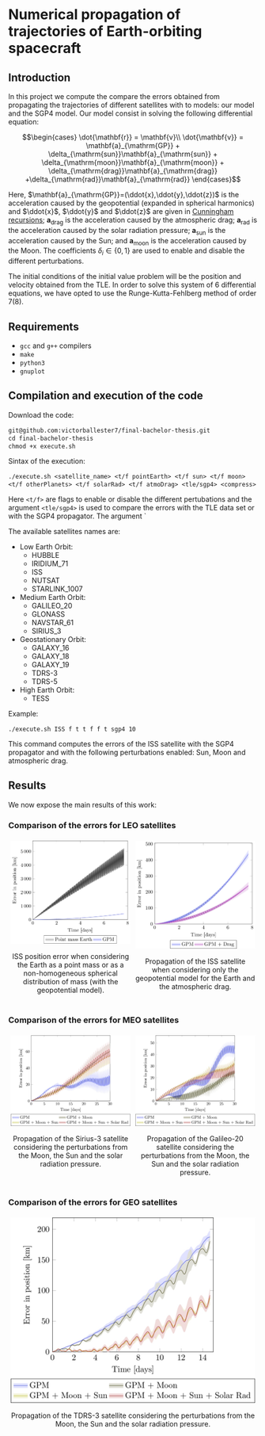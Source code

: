 # Numerical propagation of trajectories of Earth-orbiting spacecraft

## Introduction

In this project we compute the compare the errors obtained from propagating the trajectories of different satellites with to models: our model and the SGP4 model. Our model consist in solving the following differential equation:

```math
\begin{cases}
\dot{\mathbf{r}} = \mathbf{v}\\
\dot{\mathbf{v}} = \mathbf{a}_{\mathrm{GP}} + \delta_{\mathrm{sun}}\mathbf{a}_{\mathrm{sun}} + \delta_{\mathrm{moon}}\mathbf{a}_{\mathrm{moon}} + \delta_{\mathrm{drag}}\mathbf{a}_{\mathrm{drag}} +\delta_{\mathrm{rad}}\mathbf{a}_{\mathrm{rad}}
\end{cases}
```

Here, $`\mathbf{a}_{\mathrm{GP}}=(\ddot{x},\ddot{y},\ddot{z})`$ is the acceleration caused by the geopotential (expanded in spherical harmonics) and $\ddot{x}$, $\ddot{y}$ and $\ddot{z}$ are given in [Cunningham recursions](https://github.com/victorballester7/final-bachelor-thesis/blob/dc82b9a0204b01edc024837cc173b822f4e01464/docs/articles/cunningham1970.pdf); $`\mathbf{a}_{\mathrm{drag}}`$ is the acceleration caused by the atmospheric drag; $`\mathbf{a}_{\mathrm{rad}}`$ is the acceleration caused by the solar radiation pressure; $`\mathbf{a}_{\mathrm{sun}}`$ is the acceleration caused by the Sun; and $`\mathbf{a}_{\mathrm{moon}}`$ is the acceleration caused by the Moon. The coefficients $`\delta_{i}\in\{0,1\}`$ are used to enable and disable the different perturbations.

The initial conditions of the initial value problem will be the position and velocity obtained from the TLE. In order to solve this system of 6 differential equations, we have opted to use the Runge-Kutta-Fehlberg method of order 7(8).

## Requirements

- `gcc` and `g++` compilers
- `make`
- `python3`
- `gnuplot`

## Compilation and execution of the code

Download the code:

```
git@github.com:victorballester7/final-bachelor-thesis.git
cd final-bachelor-thesis
chmod +x execute.sh
```

Sintax of the execution:

```
./execute.sh <satellite_name> <t/f pointEarth> <t/f sun> <t/f moon> <t/f otherPlanets> <t/f solarRad> <t/f atmoDrag> <tle/sgp4> <compress>
```

Here `<t/f>` are flags to enable or disable the different pertubations and the argument `<tle/sgp4>` is used to compare the errors with the TLE data set or with the SGP4 propagator. The argument `

The available satellites names are:

- Low Earth Orbit:
  - HUBBLE
  - IRIDIUM_71
  - ISS
  - NUTSAT
  - STARLINK_1007
- Medium Earth Orbit:
  - GALILEO_20
  - GLONASS
  - NAVSTAR_61
  - SIRIUS_3
- Geostationary Orbit:
  - GALAXY_16
  - GALAXY_18
  - GALAXY_19
  - TDRS-3
  - TDRS-5
- High Earth Orbit:
  - TESS

Example:

```
./execute.sh ISS f t t f f t sgp4 10
```

This command computes the errors of the ISS satellite with the SGP4 propagator and with the following perturbations enabled: Sun, Moon and atmospheric drag.

## Results

We now expose the main results of this work:

### Comparison of the errors for LEO satellites

<div style="display: flex;" align="center">
  <div style="flex: 45%; padding: 5px;">
    <img src="../latex/Images/simulation/ISS_pointMass_comparison.jpg" alt="Image 1">
    <p>ISS position error when considering the Earth as a point mass or as a non-homogeneous spherical distribution of mass (with the geopotential model).</p>
  </div>
  <div style="flex: 45%; padding: 5px;">
    <img src="../latex/Images/simulation/ISS.jpg" alt="Image 2">
    <p>Propagation of the ISS satellite when considering only the geopotential model for the Earth and the atmospheric drag.</p>
  </div>
</div>

### Comparison of the errors for MEO satellites

<div style="display: flex;" align="center">
  <div style="flex: 50%; padding: 5px;">
    <img src="../latex/Images/simulation/SIRIUS.jpg" alt="Image 1">
    <p>Propagation of the Sirius-3 satellite considering the perturbations from the Moon, the Sun and the solar radiation pressure.</p>
  </div>
  <div style="flex: 50%; padding: 5px;">
    <img src="../latex/Images/simulation/GALILEO.jpg" alt="Image 2">
    <p>Propagation of the Galileo-20 satellite considering the perturbations from the Moon, the Sun and the solar radiation pressure.</p>
  </div>
</div>

### Comparison of the errors for GEO satellites

<div style="display: flex;" align="center">
  <div style="flex: 50%; padding: 5px;">
    <img src="../latex/Images/simulation/TDRS-3.jpg" alt="Image 2">
    <p>Propagation of the TDRS-3 satellite considering the perturbations from the Moon, the Sun and the solar radiation pressure.</p>
  </div>
</div>
